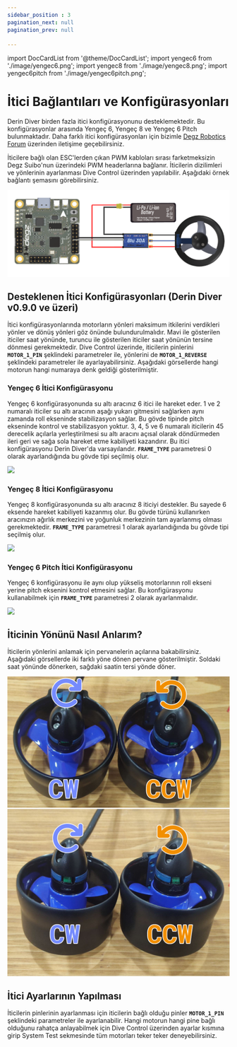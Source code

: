 ```yaml
---
sidebar_position : 3
pagination_next: null
pagination_prev: null

---
```

import DocCardList from '@theme/DocCardList';
import yengec6 from './image/yengec6.png';
import yengec8 from './image/yengec8.png';
import yengec6pitch from './image/yengec6pitch.png';

# İtici Bağlantıları ve Konfigürasyonları

Derin Diver birden fazla itici konfigürasyonunu desteklemektedir. Bu konfigürasyonlar arasında Yengeç 6, Yengeç 8 ve Yengeç 6 Pitch bulunmaktadır. Daha farklı itici konfigürasyonları için bizimle [Degz Robotics Forum](https://forum.degzrobotics.com) üzerinden iletişime geçebilirsiniz.

İticilere bağlı olan ESC'lerden çıkan PWM kabloları sırası farketmeksizin Degz Suibo'nun üzerindeki PWM headerlarına bağlanır. İticilerin dizilimleri ve yönlerinin ayarlanması Dive Control üzerinden yapılabilir. Aşağıdaki örnek bağlantı şemasını görebilirsiniz.

![PWM Bağlantısı](./image/pwm-connection.png)

## Desteklenen İtici Konfigürasyonları (Derin Diver v0.9.0 ve üzeri)

İtici konfigürasyonlarında motorların yönleri maksimum itkilerini verdikleri yönler ve dönüş yönleri göz önünde bulundurulmalıdır. Mavi ile gösterilen iticiler saat yönünde, turuncu ile gösterilen iticiler saat yönünün tersine dönmesi gerekmektedir. Dive Control üzerinde, iticilerin pinlerini **`MOTOR_1_PIN`** şeklindeki parametreler ile, yönlerini de **`MOTOR_1_REVERSE`** şeklindeki parametreler ile ayarlayabilirsiniz. Aşağıdaki görsellerde hangi motorun hangi numaraya denk geldiği gösterilmiştir.

### Yengeç 6 İtici Konfigürasyonu

Yengeç 6 konfigürasyonunda su altı aracınız 6 itici ile hareket eder. 1 ve 2 numaralı iticiler su altı aracının aşağı yukarı gitmesini sağlarken aynı zamanda roll ekseninde stabilizasyon sağlar. Bu gövde tipinde pitch ekseninde kontrol ve stabilizasyon yoktur. 3, 4, 5 ve 6 numaralı iticilerin 45 derecelik açılarla yerleştirilmesi su altı aracını açısal olarak döndürmeden ileri geri ve sağa sola hareket etme kabiliyeti kazandırır. Bu itici konfigürasyonu Derin Diver'da varsayılandır. **`FRAME_TYPE`** parametresi 0 olarak ayarlandığında bu gövde tipi seçilmiş olur.

<img src={yengec6} width="250"/>

### Yengeç 8 İtici Konfigürasyonu

Yengeç 8 konfigürasyonunda su altı aracınız 8 iticiyi destekler. Bu sayede 6 eksende hareket kabiliyeti kazanmış olur. Bu gövde türünü kullanırken aracınızın ağırlık merkezini ve yoğunluk merkezinin tam ayarlanmış olması gerekmektedir. **`FRAME_TYPE`** parametresi 1 olarak ayarlandığında bu gövde tipi seçilmiş olur.

<img src={yengec8} width="250"/>

### Yengeç 6 Pitch İtici Konfigürasyonu

Yengeç 6 konfigürasyonu ile aynı olup yükseliş motorlarının roll ekseni yerine pitch eksenini kontrol etmesini sağlar. Bu konfigürasyonu kullanabilmek için **`FRAME_TYPE`** parametresi 2 olarak ayarlanmalıdır.

<img src={yengec6pitch} width="250"/>

## İticinin Yönünü Nasıl Anlarım?

İticilerin yönlerini anlamak için pervanelerin açılarına bakabilirsiniz. Aşağıdaki görsellerde iki farklı yöne dönen pervane gösterilmiştir. Soldaki saat yönünde dönerken, sağdaki saatin tersi yönde döner.

![İtici Yön](./image/mitrasyone.png)
![İtici Yön](./image/mitrasyonee.png)

## İtici Ayarlarının Yapılması

İticilerin pinlerinin ayarlanması için iticilerin bağlı olduğu pinler **`MOTOR_1_PIN`** şeklindeki parametreler ile ayarlanabilir. Hangi motorun hangi pine bağlı olduğunu rahatça anlayabilmek için Dive Control üzerinden ayarlar kısmına girip System Test sekmesinde tüm motorları teker teker deneyebilirsiniz.

<DocCardList />
